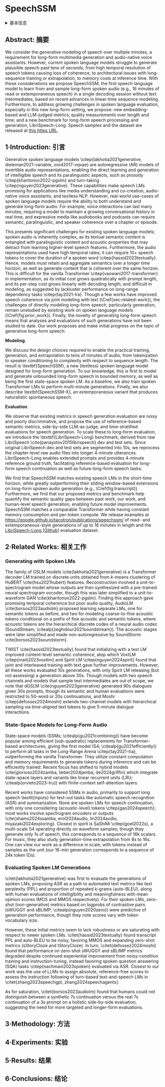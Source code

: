 # SpeechSSM

<details>
<summary>基本信息</summary>

- 标题: "Long-Form Speech Generation with Spoken Language Models"
- 作者:
  - 01 Se Jin Park,
  - 02 Julian Salazar,
  - 03 Aren Jansen,
  - 04 Keisuke Kinoshita,
  - 05 Yong Man Ro,
  - 06 RJ Skerry-Ryan
- 链接:
  - [ArXiv](https://arxiv.org/abs/2412.18603)
  - [Publication]()
  - [Github]()
  - [Demo](https://google.github.io/tacotron/publications/speechssm/)
- 文件:
  - [ArXiv](_PDF/2412.18603v1__SpeechSSM__Long-Form_Speech_Generation_with_Spoken_Language_Models.pdf)
  - [Publication] #TODO

</details>

## Abstract: 摘要

We consider the generative modeling of speech over multiple minutes, a requirement for long-form multimedia generation and audio-native voice assistants.
However, current spoken language models struggle to generate plausible speech past tens of seconds, from high temporal resolution of speech tokens causing loss of coherence, to architectural issues with long-sequence training or extrapolation, to memory costs at inference time.
With these considerations we propose SpeechSSM, the first speech language model to learn from and sample long-form spoken audio (e.g., 16 minutes of read or extemporaneous speech) in a single decoding session without text intermediates, based on recent advances in linear-time sequence modeling.
Furthermore, to address growing challenges in spoken language evaluation, especially in this new long-form setting, we propose: new embedding-based and LLM-judged metrics; quality measurements over length and time; and a new benchmark for long-form speech processing and generation, LibriSpeech-Long.
Speech samples and the dataset are released at [this https URL](https://google.github.io/tacotron/publications/speechssm/).

## 1·Introduction: 引言

Generative spoken language models \citep{lakhotia2021generative, dieleman2021-variable, oord2017-vqvae} are autoregressive (AR) models of invertible audio representations, enabling the direct learning and generation of intelligible speech and its paralinguistic aspects, such as prosody \citep{kharitonov2022-pgslm} and turn-taking \citep{nguyen2023generative}.
These capabilities make speech LMs promising for applications like media understanding and co-creation, audio-native voice assistants, and textless NLP.
However, real-world use-cases of spoken language models require the ability to both understand and generate long-form audio.
For example, voice interactions can last many minutes, requiring a model to maintain a growing conversational history in real time, and expressive media like audiobooks and podcasts can require semantic, paralinguistic, and speaker coherence over a chapter or episode.

This presents significant challenges for existing spoken language models; spoken audio is inherently complex, as its textual semantic content is entangled with paralinguistic content and acoustic properties that may detract from learning higher-level speech features.
Furthermore, the audio representations used have high temporal rates; it can require 10+ speech tokens to cover the duration of a spoken word \citep{hassid2023textually}.
Hence, models must retain and aggregate semantics over a longer time horizon, as well as generate content that is coherent over the same horizon.
This is difficult for the vanilla Transformer \citep{vaswani2017-transformer} in implementation, as its initial cost grows quadratically with prompt length, and its per-step cost grows linearly with decoding length; and difficult in modeling, as suggested by lackluster performance on long-range dependency tasks \citep{tay2021-lra}.
Though a few works have improved speech coherence via joint modeling with text (\Cref{sec:related-work}), the challenges of directly modeling long-form speech, particularly generation, remain unstudied by existing work on spoken language models (\Cref{fig:prior_work}).
Finally, the novelty of generating long-form speech means that analyses and evaluations of such generations have not been studied to date.
Our work proposes and make initial progress on the topic of generative long-form speech:

**Modeling**.

We discuss the design choices required to enable the practical training, generation, and extrapolation to tens of minutes of audio, from tokenization to speaker conditioning to complexity with respect to sequence length.
The result is \textbf{SpeechSSM}, a new (textless) spoken language model designed for long-form generation.
To our knowledge, this is first to model and generate unbounded long-form speech in bounded memory, as well as being the first state-space spoken LM.
As a baseline, we also train spoken Transformer LMs to perform multi-minute generations.
Finally, we also describe \textbf{SpeechSSM-X}, an extemporaneous variant that produces naturalistic spontaneous speech.

**Evaluation**.

We observe that existing metrics in speech generation evaluation are noisy and poorly discriminative, and propose the use of reference-based semantic metrics, side-by-side LLM-as-judge, and time-stratified evaluations for speech generation.
To scale these to long-form evaluation, we introduce the \textbf{LibriSpeech-Long} benchmark, derived from raw LibriSpeech \cite{panayotov2015librispeech} dev and test sets.
Since original LibriSpeech dev and test sets are segmented into 10s, we reprocess the chapter-level raw audio files into longer 4-minute utterances.
LibriSpeech-Long enables extended prompts and provides 4-minute reference ground truth, facilitating reference-based evaluation for long-form speech continuation as well as future long-form speech tasks.

We find that SpeechSSM matches existing speech LMs in the short-time horizon, while greatly outperforming their sliding window-based extensions on long-form spoken audio generation (e.g.,  \Cref{fig:transcript}).
Furthermore, we find that our proposed metrics and benchmark help quantify the semantic quality gaps between past work, our work, and human-level speech generation, enabling future model improvements.
SpeechSSM matches a comparable Transformer while having constant memory consumption and per-token compute.
We release examples at https://google.github.io/tacotron/publications/speechssm/ of read- and extemporaneous-style generations of up to 16 minutes in length and the [LibriSpeech-Long [Github]](https://github.com/google-deepmind/librispeech-long/) evaluation dataset.

## 2·Related Works: 相关工作

### Generating with Spoken LMs

The family of GSLM models \cite{lakhotia2021generative} is a Transformer decoder LM trained on discrete units obtained from $k$-means clustering of HuBERT \cite{hsu2021hubert} features.
Reconstruction involved a unit-to-spectrogram model whose outputs are then synthesized with a pre-trained neural spectrogram vocoder, though this was later simplified to a unit-to-waveform GAN \cite{kharitonov2022-pgslm}.
Finding this approach gave promising temporal coherence but poor audio quality, AudioLM \cite{borsos2023audiolm} proposed learning separate LMs, one for semantic tokens as before, and two for modeling coarse-to-fine acoustic tokens conditional on a prefix of fine acoustic and semantic tokens, where acoustic tokens are the hierarchical discrete codes of a neural audio codec (SoundStream; \citealp{zeghidour2021soundstream}).
The acoustic stages were later simplified and made non-autoregressive by SoundStorm \cite{borsos2023soundstorm}.

TWIST \cite{hassid2023textually} found that initializing with a text LM improved content-level semantic coherence, atop which VoxtLM \citep{maiti2023voxtlm} and Spirit LM \citep{nguyen2024spirit} found that joint and interleaved training with text gave further improvements.
However, all these works evaluated 10s generations, with only Spirit LM releasing (but not assessing) a generation above 30s.
Though models with two speech channels and models that sample text intermediates are out of scope, we note that dGSLM \cite{nguyen2023generative} generated 90s dialogues given 30s prompts, though its semantic and human evaluations were restricted to 50-word or 20s continuations, and Moshi \citep{defossez2024moshi} extends two-channel models with hierarchical sampling via time-aligned text tokens to give 5-minute dialogue interactions.

### State-Space Models for Long-Form Audio

State-space models (SSMs; \citealp{gu2021combining}) have become popular among efficient (sub-quadratic) replacements for Transformer-based architectures, giving the first model (S4; \citealp{gu2021efficiently}) to perform all tasks in the Long-Range Arena \citep{tay2021-lra}, outperforming the vanilla Transformer.
They utilize constant computation and memory requirements to generate tokens during inference and can be efficiently trained.
Recent focus has shifted to hybrid models \cite{glorioso2024zamba, lieber2024jamba, de2024griffin} which integrate state-space layers and variants like linear recurrent units (LRU; \citealp{orvieto2023-lru}) with finite-context self-attention layers.

Recent works have considered SSMs in audio, primarily to support long speech \textit{inputs} for text-out tasks like automatic speech recognition (ASR) and summarization.
None are spoken LMs for speech continuation, with only one considering (acoustic-level) tokens \citep{gao2024speech}; most works involve spectrogram encoders or outputs \cite{shams2024ssamba, erol2024audio, lin2024audio, miyazaki2024exploring}.
Closest in spirit is SaShiMi \citep{goel2022s}, a multi-scale S4 operating directly on waveform samples; though they generate only 1s of speech, this corresponds to a sequence of 16k scalars.
For music, they also study generation-time extrapolation from 8s to 16s.
One can view our work as a difference in scale, with tokens instead of samples as the unit (our 16-min generation corresponds to a sequence of 24k token IDs).

### Evaluating Spoken LM Generations

\citet{lakhotia2021generative} was first to evaluate the generations of spoken LMs, proposing ASR as a path to automated text metrics like text perplexity (PPL) and proportion of repeated $k$-grams (auto-BLEU), along with human evaluations of intelligibility and meaningfulness with mean opinion scores (MOS and MMOS respectively).
For their spoken LMs, zero-shot (non-generative) metrics based on logprobs of contrastive pairs (sWUGGY and sBLIMP; \citealp{nguyen2020zero}) were predictive of generation performance, though they note scores vary with token vocabulary size.

However, these initial metrics seem to lack robustness or are saturating with respect to newer spoken LMs.
\citet{hassid2023textually} found transcript PPL and auto-BLEU to be noisy, favoring MMOS and expanding zero-shot metrics (sStoryCloze and tStoryCloze).
In turn, \citet{defossez2024moshi} found that performance on zero-shot sWUGGY and sBLIMP metrics degraded despite continued experiential improvement from noisy-condition training and instruction-tuning, instead favoring spoken question answering (SQA) tasks \citep{nachmani2023spoken} evaluated via ASR.
Closest to our work was the use of LLMs to assign absolute, reference-free scores to assess the instruction following of turn-based text-and-speech LMs in \citet{zhang2023speechgpt, zhang2024speechagents}.

As for saturation, \citet{borsos2023audiolm} found that humans could not distinguish between a synthetic 7s continuation versus the real 7s continuation of a 3s prompt on a holistic side-by-side evaluation, suggesting the need for more targeted and longer-form evaluations.

## 3·Methodology: 方法

## 4·Experiments: 实验

## 5·Results: 结果

## 6·Conclusions: 结论